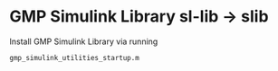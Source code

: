 # GMP Simulink Library sl-lib -> slib

Install GMP Simulink Library via running 

`gmp_simulink_utilities_startup.m`

